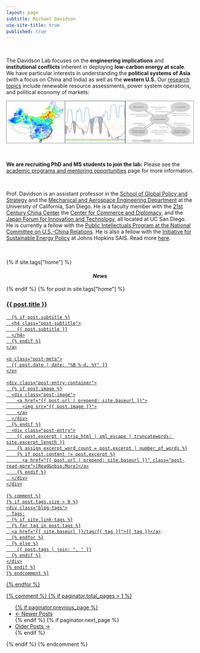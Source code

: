 ```yaml
---
layout: page
subtitle: Michael Davidson
use-site-title: true
published: true
---
```


<br>


The Davidson Lab focuses on the **engineering implications** and **institutional conflicts** inherent in deploying **low-carbon energy at scale**. We have particular interests in understanding the **political systems of Asia** (with a focus on China and India) as well as the **western U.S.** Our [research topics](/research/) include renewable resource assessments, power system operations, and political economy of markets:

[![Research topics](/img/index_images.png)](/research/)

<br>

**We are recruiting PhD and MS students to join the lab:** Please see the [academic programs and mentoring opportunities](/mentoring/) page for more information.



<br>

Prof. Davidson is an assistant professor in the [School of Global Policy and Strategy](http://gps.ucsd.edu/) and the [Mechanical and Aerospace Engineering Department](http://maeweb.ucsd.edu/) at the University of California, San Diego. He is a faculty member with the [21st Century China Center][21ccc] the [Center for Commerce and Diplomacy][ccd], and the [Japan Forum for Innovation and Technology][jfit], all located at UC San Diego. He is currently a fellow with the [Public Intellectuals Program at the National Committee on U.S.-China Relations](https://www.ncuscr.org/program/public-intellectuals-program). He is also a fellow with the [Initiative for Sustainable Energy Policy](http://sais-isep.org/) at Johns Hopkins SAIS. Read more [here](/about/).



<br>
<br>

<div class="posts-list">
  {% if site.tags["home"] %}
  <div style="text-align:center"><i><h4>News</h4></i></div>
  {% endif %}
  {% for post in site.tags["home"] %}
  <article class="post-preview">
    <a href="{{ post.url | prepend: site.baseurl }}">
	  <h3 class="post-title">{{ post.title }}</h3>

	  {% if post.subtitle %}
	  <h4 class="post-subtitle">
	    {{ post.subtitle }}
	  </h4>
	  {% endif %}
    </a>

    <p class="post-meta">
      {{ post.date | date: "%B %-d, %Y" }}
    </p>

    <div class="post-entry-container">
      {% if post.image %}
      <div class="post-image">
        <a href="{{ post.url | prepend: site.baseurl }}">
          <img src="{{ post.image }}">
        </a>
      </div>
      {% endif %}
      <div class="post-entry">
        {{ post.excerpt | strip_html | xml_escape | truncatewords: site.excerpt_length }}
        {% assign excerpt_word_count = post.excerpt | number_of_words %}
        {% if post.content != post.excerpt %}
          <a href="{{ post.url | prepend: site.baseurl }}" class="post-read-more">[Read&nbsp;More]</a>
        {% endif %}
      </div>
    </div>

	{% comment %}
    {% if post.tags.size > 0 %}
    <div class="blog-tags">
      Tags:
      {% if site.link-tags %}
      {% for tag in post.tags %}
      <a href="{{ site.baseurl }}/tag/{{ tag }}">{{ tag }}</a>
      {% endfor %}
      {% else %}
        {{ post.tags | join: ", " }}
      {% endif %}
    </div>
    {% endif %}
	{% endcomment %}

   </article>
  {% endfor %}
</div>



{% comment %}
{% if paginator.total_pages > 1 %}
<ul class="pager main-pager">
  {% if paginator.previous_page %}
  <li class="previous">
    <a href="{{ paginator.previous_page_path | prepend: site.baseurl | replace: '//', '/' }}">&larr; Newer Posts</a>
  </li>
  {% endif %}
  {% if paginator.next_page %}
  <li class="next">
    <a href="{{ paginator.next_page_path | prepend: site.baseurl | replace: '//', '/' }}">Older Posts &rarr;</a>
  </li>
  {% endif %}
</ul>
{% endif %}
{% endcomment %}


[21ccc]: http://china.ucsd.edu/
[ccd]: http://ccd.ucsd.edu/
[belfer]: https://www.belfercenter.org/
[enrp]: https://www.belfercenter.org/program/environment-and-natural-resources
[jfit]: https://jfit.ucsd.edu/

